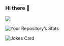 ### Hi there 👋

![](https://komarev.com/ghpvc/?username=RBoelter)

<!--
**RBoelter/RBoelter** is a ✨ _special_ ✨ repository because its `README.md` (this file) appears on your GitHub profile.

Here are some ideas to get you started:

- 🔭 I’m currently working on ...
- 🌱 I’m currently learning ...
- 👯 I’m looking to collaborate on ...
- 🤔 I’m looking for help with ...
- 💬 Ask me about ...
- 📫 How to reach me: ...
- 😄 Pronouns: ...
- ⚡ Fun fact: ...
-->

![Your Repository’s Stats](https://github-readme-stats.vercel.app/api?username=RBoelter&show_icons=true&hide_rank=true&theme=tokyonight)

![Jokes Card](https://readme-jokes.vercel.app/api)
